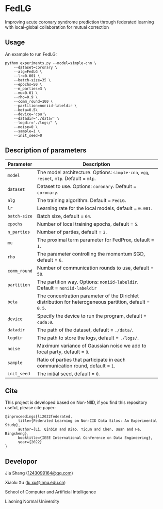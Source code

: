 # FedLG
Improving acute coronary syndrome prediction through federated learning with local-global collaboration for mutual correction

<!---
## Non-IID Settings
### Quantity Skew
* While the data distribution may still be consistent amongthe parties, the size of local dataset varies according to Dirichlet distribution.
-->
## Usage
An example to run FedLG:
```
python experiments.py --model=simple-cnn \
    --dataset=coronary \
    --alg=FedLG \
    --lr=0.001 \
    --batch-size=35 \
    --epochs=50 \
    --n_parties=3 \
    --mu=0.01 \
    --rho=0.9 \
    --comm_round=100 \
    --partition=noniid-labeldir \
    --beta=0.5\
    --device='cpu'\
    --datadir='./data/' \
    --logdir='./logs/' \
    --noise=0 \
    --sample=1 \
    --init_seed=0
```

## Description of parameters
| Parameter                      | Description                                 |
| ----------------------------- | ---------------------------------------- |
| `model` | The model architecture. Options: `simple-cnn`, `vgg`, `resnet`, `mlp`. Default = `mlp`. |
| `dataset`      | Dataset to use. Options: `coronary`. Default = `coronary`. |
| `alg` | The training algorithm. Default = `FedLG`. |
| `lr` | Learning rate for the local models, default = `0.001`. |
| `batch-size` | Batch size, default = `64`. |
| `epochs` | Number of local training epochs, default = `5`. |
| `n_parties` | Number of parties, default = `3`. |
| `mu` | The proximal term parameter for FedProx, default = `1`. |
| `rho` | The parameter controlling the momentum SGD, default = `0`. |
| `comm_round`    | Number of communication rounds to use, default = `50`. |
| `partition`    | The partition way. Options:  `noniid-labeldir`. Default = `noniid-labeldir` |
| `beta` | The concentration parameter of the Dirichlet distribution for heterogeneous partition, default = `0.5`. |
| `device` | Specify the device to run the program, default = `cuda:0`. |
| `datadir` | The path of the dataset, default = `./data/`. |
| `logdir` | The path to store the logs, default = `./logs/`. |
| `noise` | Maximum variance of Gaussian noise we add to local party, default = `0`. |
| `sample` | Ratio of parties that participate in each communication round, default = `1`. |
| `init_seed` | The initial seed, default = `0`. |

## Cite
This project is developed based on Non-NllD, if you find this repository useful, please cite paper:
```
@inproceedings{li2022federated,
      title={Federated Learning on Non-IID Data Silos: An Experimental Study},
      author={Li, Qinbin and Diao, Yiqun and Chen, Quan and He, Bingsheng},
      booktitle={IEEE International Conference on Data Engineering},
      year={2022}
}
```

## Developor

Jia Shang (1243099164@qq.com)

Xiaolu Xu (lu.xu@lnnu.edu.cn)

School of Computer and Artificial Intelligence 

Liaoning Normal University